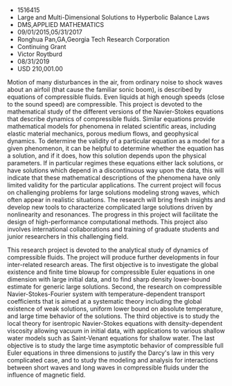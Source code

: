 
* 1516415
* Large and Multi-Dimensional Solutions to Hyperbolic Balance Laws
* DMS,APPLIED MATHEMATICS
* 09/01/2015,05/31/2017
* Ronghua Pan,GA,Georgia Tech Research Corporation
* Continuing Grant
* Victor Roytburd
* 08/31/2019
* USD 210,001.00

Motion of many disturbances in the air, from ordinary noise to shock waves about
an airfoil (that cause the familiar sonic boom), is described by equations of
compressible fluids. Even liquids at high enough speeds (close to the sound
speed) are compressible. This project is devoted to the mathematical study of
the different versions of the Navier-Stokes equations that describe dynamics of
compressible fluids. Similar equations provide mathematical models for phenomena
in related scientific areas, including elastic material mechanics, porous medium
flows, and geophysical dynamics. To determine the validity of a particular
equation as a model for a given phenomenon, it can be helpful to determine
whether the equation has a solution, and if it does, how this solution depends
upon the physical parameters. If in particular regimes these equations either
lack solutions, or have solutions which depend in a discontinuous way upon the
data, this will indicate that these mathematical descriptions of the phenomena
have only limited validity for the particular applications. The current project
will focus on challenging problems for large solutions modeling strong waves,
which often appear in realistic situations. The research will bring fresh
insights and develop new tools to characterize complicated large solutions
driven by nonlinearity and resonances. The progress in this project will
facilitate the design of high-performance computational methods. This project
also involves international collaborations and training of graduate students and
junior researchers in this challenging field.

This research project is devoted to the analytical study of dynamics of
compressible fluids. The project will produce further developments in four
inter-related research areas. The first objective is to investigate the global
existence and finite time blowup for compressible Euler equations in one
dimension with large initial data, and to find sharp density lower-bound
estimate for generic large solutions. Second, the research on compressible
Navier-Stokes-Fourier system with temperature-dependent transport coefficients
that is aimed at a systematic theory including the global existence of weak
solutions, uniform lower bound on absolute temperature, and large time behavior
of the solutions. The third objective is to study the local theory for
isentropic Navier-Stokes equations with density-dependent viscosity allowing
vacuum in initial data, with applications to various shallow water models such
as Saint-Venant equations for shallow water. The last objective is to study the
large time asymptotic behavior of compressible full Euler equations in three
dimensions to justify the Darcy's law in this very complicated case, and to
study the modeling and analysis for interactions between short waves and long
waves in compressible fluids under the influence of magnetic field.
